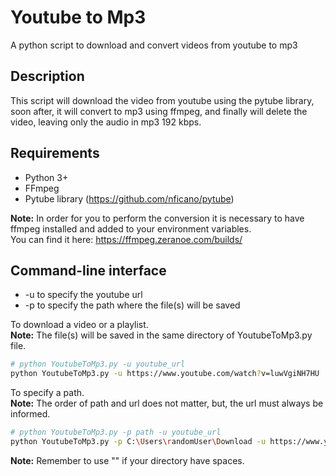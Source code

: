 # Youtube to Mp3
A python script to download and convert videos from youtube to mp3

## Description

This script will download the video from youtube using the pytube library, soon after, it will convert to mp3 using ffmpeg, and finally will delete the video, leaving only the audio in mp3 192 kbps.

## Requirements
- Python 3+
- FFmpeg
- Pytube library (https://github.com/nficano/pytube)

<b>Note:</b> In order for you to perform the conversion it is necessary to have ffmpeg installed and added to your environment variables.  
You can find it here: https://ffmpeg.zeranoe.com/builds/

## Command-line interface
- -u to specify the youtube url
- -p to specify the path where the file(s) will be saved

To download a video or a playlist.<br>
<b>Note:</b> The file(s) will be saved in the same directory of YoutubeToMp3.py file.
```bash
# python YoutubeToMp3.py -u youtube_url
python YoutubeToMp3.py -u https://www.youtube.com/watch?v=luwVgiNH7HU
```
To specify a path.<br>
<b>Note:</b> The order of path and url does not matter, but, the url must always be informed. 
```bash
# python YoutubeToMp3.py -p path -u youtube_url
python YoutubeToMp3.py -p C:\Users\randomUser\Download -u https://www.youtube.com/playlist?list=PLrX1cR5KH3pqpCqDmcyLskDUYRtALPhwG
```
<b>Note:</b> Remember to use "" if your directory have spaces.



